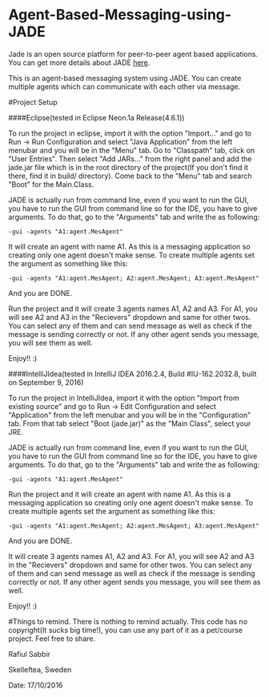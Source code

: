 # Agent-Based-Messaging-using-JADE

Jade is an open source platform for peer-to-peer agent based applications. You can get more details about JADE [here](http://jade.tilab.com/documentation/tutorials-guides/).

This is an agent-based messaging system using JADE. You can create multiple agents which can communicate with each other via message.

#Project Setup

####Eclipse(tested in Eclipse Neon.1a Release(4.6.1))

To run the project in eclipse, import it with the option "Import..." and go to Run -> Run Configuration and select "Java Application" from the left menubar and you will be in the "Menu" tab. Go to "Classpath" tab, click on "User Entries". Then select "Add JARs..." from the right panel and add the jade.jar file which is in the root directory of the project(If you don't find it there, find it in build/ directory). Come back to the "Menu" tab and search "Boot" for the Main.Class. 

JADE is actually run from command line, even if you want to run the GUI, you have to run the GUI from command line so for the IDE, you have to give arguments. To do that, go to the "Arguments" tab and write the as following: 

```
-gui -agents "A1:agent.MesAgent"
```

It will create an agent with name A1. As this is a messaging application so creating only one agent doesn't make sense. To create multiple agents set the argument as something like this:

```
-gui -agents "A1:agent.MesAgent; A2:agent.MesAgent; A3:agent.MesAgent"
```

And you are DONE.

Run the project and it will create 3 agents names A1, A2 and A3. For A1, you will see A2 and A3 in the "Recievers" dropdown and same for other twos. You can select any of them and can send message as well as check if the message is sending correctly or not. If any other agent sends you message, you will see them as well.

Enjoy!! :) 


####IntelliJIdea(tested in IntelliJ IDEA 2016.2.4, Build #IU-162.2032.8, built on September 9, 2016)

To run the project in IntelliJIdea, import it with the option "Import from existing source" and go to Run -> Edit Configuration and select "Application" from the left menubar and you will be in the "Configuration" tab. From that tab select "Boot (jade.jar)" as the "Main Class", select your JRE.

JADE is actually run from command line, even if you want to run the GUI, you have to run the GUI from command line so for the IDE, you have to give arguments. To do that, go to the "Arguments" tab and write the as following: 

```
-gui -agents "A1:agent.MesAgent"
```

Run the project and it will create an agent with name A1. As this is a messaging application so creating only one agent doesn't make sense. To create multiple agents set the argument as something like this:

```
-gui -agents "A1:agent.MesAgent; A2:agent.MesAgent; A3:agent.MesAgent"
```

And you are DONE. 

It will create 3 agents names A1, A2 and A3. For A1, you will see A2 and A3 in the "Recievers" dropdown and same for other twos. You can select any of them and can send message as well as check if the message is sending correctly or not. If any other agent sends you message, you will see them as well.

Enjoy!! :) 


#Things to remind.
There is nothing to remind actually. This code has no copyright(It sucks big time!), you can use any part of it as a pet/course project. Feel free to share.





Rafiul Sabbir 

Skelleftea, Sweden 

Date: 17/10/2016 
